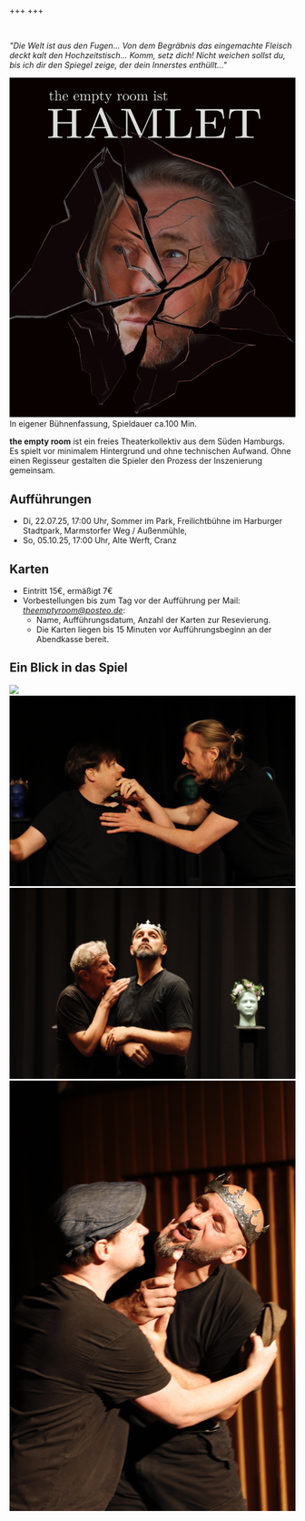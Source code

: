 +++
+++

</br>

*"Die Welt ist aus den Fugen... Von dem Begräbnis das eingemachte Fleisch deckt kalt den Hochzeitstisch... Komm, setz dich! Nicht weichen sollst du, bis ich dir den Spiegel zeige, der dein Innerstes enthüllt..."*

![title](plakat_v10_ohneText.webp)
In eigener Bühnenfassung, Spieldauer ca.100 Min.

**the empty room** ist ein freies Theaterkollektiv aus dem Süden Hamburgs. Es spielt vor minimalem Hintergrund und ohne technischen Aufwand. Ohne einen Regisseur gestalten die Spieler den Prozess der Inszenierung gemeinsam.

## Aufführungen
- Di, 22.07.25, 17:00 Uhr, Sommer im Park, Freilichtbühne im Harburger Stadtpark, Marmstorfer Weg / Außenmühle, 
- So, 05.10.25, 17:00 Uhr, Alte Werft, Cranz 

## Karten
- Eintritt 15€, ermäßigt 7€
- Vorbestellungen bis zum Tag vor der Aufführung per Mail: *theemptyroom@posteo.de*:
    - Name, Aufführungsdatum, Anzahl der Karten zur Resevierung.
    - Die Karten liegen bis 15 Minuten vor Aufführungsbeginn an der Abendkasse bereit.

## Ein Blick in das Spiel
![](18_Mai_Auffuehrungen.JPG)
![](65_Mai_Auffuehrungen.JPG)
![](69_Mai_Auffuehrungen.JPG)
![](23_Mai_Auffuehrungen.JPG)